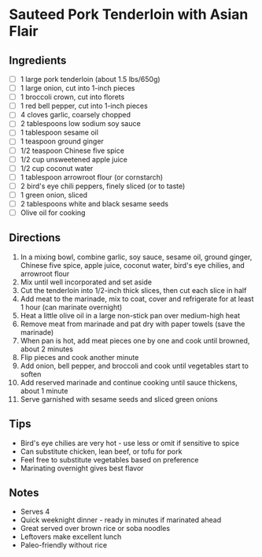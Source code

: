 # Sauteed Pork Tenderloin with Asian Flair

## Ingredients
- [ ] 1 large pork tenderloin (about 1.5 lbs/650g)
- [ ] 1 large onion, cut into 1-inch pieces
- [ ] 1 broccoli crown, cut into florets
- [ ] 1 red bell pepper, cut into 1-inch pieces
- [ ] 4 cloves garlic, coarsely chopped
- [ ] 2 tablespoons low sodium soy sauce
- [ ] 1 tablespoon sesame oil
- [ ] 1 teaspoon ground ginger
- [ ] 1/2 teaspoon Chinese five spice
- [ ] 1/2 cup unsweetened apple juice
- [ ] 1/2 cup coconut water
- [ ] 1 tablespoon arrowroot flour (or cornstarch)
- [ ] 2 bird's eye chili peppers, finely sliced (or to taste)
- [ ] 1 green onion, sliced
- [ ] 2 tablespoons white and black sesame seeds
- [ ] Olive oil for cooking

## Directions
1. In a mixing bowl, combine garlic, soy sauce, sesame oil, ground ginger, Chinese five spice, apple juice, coconut water, bird's eye chilies, and arrowroot flour
2. Mix until well incorporated and set aside
3. Cut the tenderloin into 1/2-inch thick slices, then cut each slice in half
4. Add meat to the marinade, mix to coat, cover and refrigerate for at least 1 hour (can marinate overnight)
5. Heat a little olive oil in a large non-stick pan over medium-high heat
6. Remove meat from marinade and pat dry with paper towels (save the marinade)
7. When pan is hot, add meat pieces one by one and cook until browned, about 2 minutes
8. Flip pieces and cook another minute
9. Add onion, bell pepper, and broccoli and cook until vegetables start to soften
10. Add reserved marinade and continue cooking until sauce thickens, about 1 minute
11. Serve garnished with sesame seeds and sliced green onions

## Tips
- Bird's eye chilies are very hot - use less or omit if sensitive to spice
- Can substitute chicken, lean beef, or tofu for pork
- Feel free to substitute vegetables based on preference
- Marinating overnight gives best flavor

## Notes
- Serves 4
- Quick weeknight dinner - ready in minutes if marinated ahead
- Great served over brown rice or soba noodles
- Leftovers make excellent lunch
- Paleo-friendly without rice
